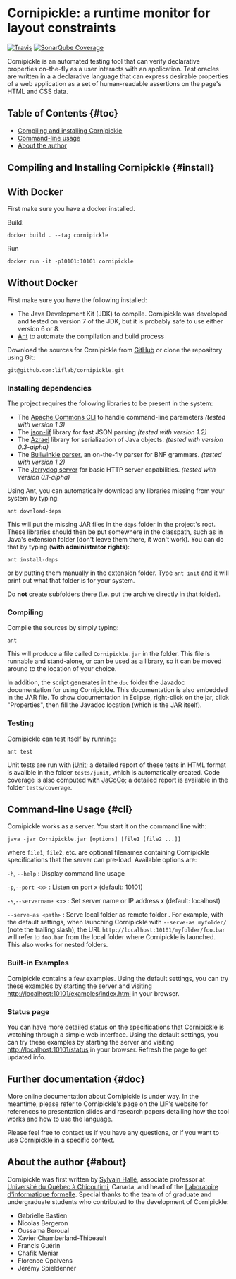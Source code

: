 Cornipickle: a runtime monitor for layout constraints
=====================================================

[![Travis](https://img.shields.io/travis/liflab/cornipickle.svg?style=flat-square)](https://travis-ci.org/liflab/cornipickle)
[![SonarQube Coverage](https://sonarcloud.io/api/project_badges/measure?project=liflab%3Acornipickle&metric=coverage)](https://sonarcloud.io/dashboard?id=liflab%3Acornipickle)

Cornipickle is an automated testing tool that can verify declarative properties
on-the-fly as a user interacts with an application. Test oracles are written in
a a declarative language that can express desirable properties of a web
application as a set of human-readable assertions on the page's HTML and CSS
data.


Table of Contents                                                    {#toc}
-----------------

- [Compiling and installing Cornipickle](#install)
- [Command-line usage](#cli)
- [About the author](#about)

Compiling and Installing Cornipickle                             {#install}
------------------------------------

## With Docker

First make sure you have a docker installed.

Build:

```
docker build . --tag cornipickle
```

Run

```
docker run -it -p10101:10101 cornipickle
```

## Without Docker

First make sure you have the following installed:

- The Java Development Kit (JDK) to compile. Cornipickle was developed and
  tested on version 7 of the JDK, but it is probably safe to use either
  version 6 or 8.
- [Ant](http://ant.apache.org) to automate the compilation and build process

Download the sources for Cornipickle from
[GitHub](https://github.com/liflab/cornipickle) or clone the repository using
Git:

    git@github.com:liflab/cornipickle.git

### Installing dependencies

The project requires the following libraries to be present in the system:

- The [Apache Commons CLI](http://commons.apache.org/proper/commons-cli/)
  to handle command-line parameters *(tested with version 1.3)*
- The [json-lif](https://github.com/liflab/json-lif) library for
  fast JSON parsing *(tested with version 1.2)*
- The [Azrael](https://github.com/sylvainhale/Azrael) library for
  serialization of Java objects. *(tested with version 0.3-alpha)*
- The [Bullwinkle parser](https://github.com/sylvainhalle/Bullwinkle),
  an on-the-fly parser for BNF grammars. *(tested with version 1.2)*
- The [Jerrydog server](https://github.com/sylvainhalle/Jerrydog) for basic
  HTTP server capabilities. *(tested with version 0.1-alpha)*

Using Ant, you can automatically download any libraries missing from your
system by typing:

    ant download-deps

This will put the missing JAR files in the `deps` folder in the project's
root. These libraries should then be put somewhere in the classpath, such as
in Java's extension folder (don't leave them there, it won't work). You can
do that by typing (**with administrator rights**):

    ant install-deps

or by putting them manually in the extension folder. Type `ant init` and it
will print out what that folder is for your system.

Do **not** create subfolders there (i.e. put the archive directly in that
folder).

### Compiling

Compile the sources by simply typing:

    ant

This will produce a file called `Cornipickle.jar` in the folder. This file
is runnable and stand-alone, or can be used as a library, so it can be moved
around to the location of your choice.

In addition, the script generates in the `doc` folder the Javadoc
documentation for using Cornipickle. This documentation is also embedded in
the JAR file. To show documentation in Eclipse, right-click on the jar,
click "Properties", then fill the Javadoc location (which is the JAR
itself).

### Testing

Cornipickle can test itself by running:

    ant test

Unit tests are run with [jUnit](http://junit.org); a detailed report of
these tests in HTML format is availble in the folder `tests/junit`, which
is automatically created. Code coverage is also computed with
[JaCoCo](http://www.eclemma.org/jacoco/); a detailed report is available
in the folder `tests/coverage`.

Command-line Usage                                                   {#cli}
------------------

Cornipickle works as a server. You start it on the command line with:

    java -jar Cornipickle.jar [options] [file1 [file2 ...]]

where `file1`, `file2`, etc. are optional filenames containing Cornipickle
specifications that the server can pre-load. Available options are:

`-h`, `--help`
:  Display command line usage

`-p`,`--port <x>`
:  Listen on port x (default: 10101)

`-s`,`--servername <x>`
:  Set server name or IP address x (default: localhost)

`--serve-as <path>`
:  Serve local folder as remote folder <path>. For example, with the default
   settings, when launching Cornipickle with `--serve-as myfolder/` (note the
   trailing slash), the URL `http://localhost:10101/myfolder/foo.bar` will
   refer to `foo.bar` from the local folder where Cornipickle is launched.
   This also works for nested folders.

### Built-in Examples

Cornipickle contains a few examples. Using the default settings, you can
try these examples by starting the server and visiting
[http://localhost:10101/examples/index.html](http://localhost:10101/examples/index.html)
in your browser.

### Status page

You can have more detailed status on the specifications that Cornipickle is
watching through a simple web interface. Using the default settings, you can
try these examples by starting the server and visiting
[http://localhost:10101/status](http://localhost:10101/status)
in your browser. Refresh the page to get updated info.

Further documentation {#doc}
---------------------

More online documentation about Cornipickle is under way. In the meantime,
please refer to Cornipickle's page on the LIF's website for references to
presentation slides and research papers detailing how the tool works and how to
use the language.

Please feel free to contact us if you have any questions, or if you want to use
Cornipickle in a specific context.

About the author                                                   {#about}
----------------

Cornipickle was first written by [Sylvain Hallé](http://leduotang.ca/sylvain),
associate professor at [Université du Québec à Chicoutimi](https://www.uqac.ca),
Canada, and head of the [Laboratoire d'informatique
formelle](https://liflab.ca). Special thanks to the team of of graduate and
undergraduate students who contributed to the development of Cornipickle:

- Gabrielle Bastien
- Nicolas Bergeron
- Oussama Beroual
- Xavier Chamberland-Thibeault
- Francis Guérin
- Chafik Meniar
- Florence Opalvens
- Jérémy Spieldenner

<!-- :wrap=hard:maxLineLen=80: -->

